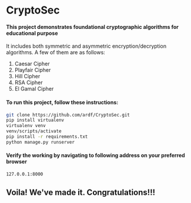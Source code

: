 # CryptoSec

#### This project demonstrates foundational cryptographic algorithms for educational purpose

It includes both symmetric and asymmetric encryption/decryption algorithms.
A few of them are as follows:

<ol>
<li>Caesar Cipher</li>
<li>Playfair Cipher</li>
<li>Hill Cipher</li>
<li>RSA Cipher</li>
<li>El Gamal Cipher</li>
</ol>

#### To run this project, follow these instructions:

```sh
git clone https://github.com/ardf/CryptoSec.git
pip install virtualenv
virtualenv venv
venv/scripts/activate
pip install -r requirements.txt
python manage.py runserver
```

#### Verify the working by navigating to following address on your preferred browser

```sh
127.0.0.1:8000
```

## Voila! We've made it. Congratulations!!!
